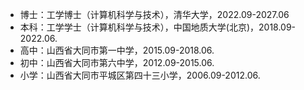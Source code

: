 - 博士：工学博士（计算机科学与技术），清华大学，2022.09-2027.06
- 本科：工学学士（计算机科学与技术），中国地质大学(北京)，2018.09-2022.06.
- 高中：山西省大同市第一中学，2015.09-2018.06.
- 初中：山西省大同市第六中学，2012.09-2015.06.
- 小学：山西省大同市平城区第四十三小学，2006.09-2012.06.